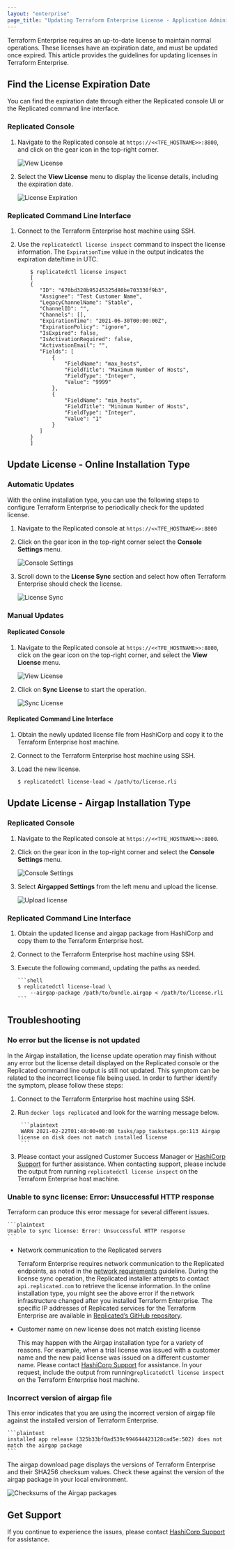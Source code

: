 ```yaml
---
layout: "enterprise"
page_title: "Updating Terraform Enterprise License - Application Administration - Terraform Enterprise"
---
```


Terraform Enterprise requires an up-to-date license to maintain normal operations. These licenses have an expiration date, and must be updated once expired. This article provides the guidelines for updating licenses in Terraform Enterprise.

## Find the License Expiration Date

You can find the expiration date through either the Replicated console UI or the Replicated command line interface.

### Replicated Console

1.  Navigate to the Replicated console at `https://<<TFE_HOSTNAME>>:8800`, and click on the gear icon in the top-right corner.

    ![View License](./images/view-license.png)

2.  Select the **View License** menu to display the license details, including the expiration date.

    ![License Expiration](./images/license-expiration.png)

### Replicated Command Line Interface

1.  Connect to the Terraform Enterprise host machine using SSH.

2.  Use the `replicatedctl license inspect` command to inspect the license information. The `ExpirationTime` value in the output indicates the expiration date/time in UTC.

    ```shell
        $ replicatedctl license inspect
        [
        {
           "ID": "670bd320b95245325d80be703330f9b3",
           "Assignee": "Test Customer Name",
           "LegacyChannelName": "Stable",
           "ChannelID": "",
           "Channels": [],
           "ExpirationTime": "2021-06-30T00:00:00Z",
           "ExpirationPolicy": "ignore",
           "IsExpired": false,
           "IsActivationRequired": false,
           "ActivationEmail": "",
           "Fields": [
               {
                   "FieldName": "max_hosts",
                   "FieldTitle": "Maximum Number of Hosts",
                   "FieldType": "Integer",
                   "Value": "9999"
               },
               {
                   "FieldName": "min_hosts",
                   "FieldTitle": "Minimum Number of Hosts",
                   "FieldType": "Integer",
                   "Value": "1"
               }
           ]
        }
        ]
    ```

## Update License - Online Installation Type

### Automatic Updates

With the online installation type, you can use the following steps to configure Terraform Enterprise to periodically check for the updated license.

1.  Navigate to the Replicated console at `https://<<TFE_HOSTNAME>>:8800`

2.  Click on the gear icon in the top-right corner select the **Console Settings** menu.

    ![Console Settings](./images/console-settings.png)

3.  Scroll down to the **License Sync** section and select how often Terraform Enterprise should check the license.

    ![License Sync](./images/license-sync.png)

### Manual Updates

#### Replicated Console

1.  Navigate to the Replicated console at `https://<<TFE_HOSTNAME>>:8800`, click on the gear icon on the top-right corner, and select the **View License** menu.

    ![View License](./images/view-license.png)

2.  Click on **Sync License** to start the operation.

    ![Sync License](./images/sync-license.png)

#### Replicated Command Line Interface

1.  Obtain the newly updated license file from HashiCorp and copy it to the Terraform Enterprise host machine.

2.  Connect to the Terraform Enterprise host machine using SSH.

3.  Load the new license.

        $ replicatedctl license-load < /path/to/license.rli

## Update License - Airgap Installation Type

### Replicated Console

1.  Navigate to the Replicated console at `https://<<TFE_HOSTNAME>>:8800`.

2.  Click on the gear icon in the top-right corner and select the **Console Settings** menu.

    ![Console Settings](./images/console-settings.png)

3.  Select **Airgapped Settings** from the left menu and upload the license.

    ![Upload license](./images/upload-license.png)

### Replicated Command Line Interface

1.  Obtain the updated license and airgap package from HashiCorp and copy them to the Terraform Enterprise host.

2.  Connect to the Terraform Enterprise host machine using SSH.

3.  Execute the following command, updating the paths as needed.

        ```shell
        $ replicatedctl license-load \
            --airgap-package /path/to/bundle.airgap < /path/to/license.rli
        ```

## Troubleshooting

### No error but the license is not updated

In the Airgap installation, the license update operation may finish without any error but the license detail displayed on the Replicated console or the Replicated command line output is still not updated. This symptom can be related to the incorrect license file being used. In order to further identify the symptom, please follow these steps:

1.  Connect to the Terraform Enterprise host machine using SSH.

2.  Run `docker logs replicated` and look for the warning message below.

         ```plaintext
         WARN 2021-02-22T01:40:00+00:00 tasks/app_tasksteps.go:113 Airgap license on disk does not match installed license
         ```

3.  Please contact your assigned Customer Success Manager or [HashiCorp Support](https://www.hashicorp.com/technical-support-services-and-policies) for further assistance. When contacting support, please include the output from running `replicatedctl license inspect` on the Terraform Enterprise host machine.

### Unable to sync license: Error: Unsuccessful HTTP response

Terraform can produce this error message for several different issues.

    ```plaintext
    Unable to sync license: Error: Unsuccessful HTTP response
    ```

*   Network communication to the Replicated servers

    Terraform Enterprise requires network communication to the Replicated endpoints, as noted in the [network requirements](https://www.terraform.io/docs/enterprise/before-installing/network-requirements.html) guideline. During the license sync operation, the Replicated installer attempts to contact `api.replicated.com` to retrieve the license information. In the online installation type, you might see the above error if the network infrastructure changed after you installed Terraform Enterprise. The specific IP addresses of Replicated services for the Terraform Enterprise are available in [Replicated’s GitHub repository](https://github.com/replicatedhq/ips/blob/master/ip_addresses.json).

*   Customer name on new license does not match existing license

    This may happen with the Airgap installation type for a variety of reasons. For example, when a trial license was issued with a customer name and the new paid license was issued on a different customer name.  Please contact [HashiCorp Support](https://www.hashicorp.com/technical-support-services-and-policies) for assistance. In your request, include the output from running`replicatedctl license inspect` on the Terraform Enterprise host machine.

### Incorrect version of airgap file

This error indicates that you are using the incorrect version of airgap file against the installed version of Terraform Enterprise.

    ```plaintext
    installed app release (325b33bf0ad539c994644423128cad5e:502) does not match the airgap package
    ```

The airgap download page displays the versions of Terraform Enterprise and their SHA256 checksum values. Check these against the version of the airgap package in your local environment.

![Checksums of the Airgap packages](./images/airgap-checksum.png)

## Get Support

If you continue to experience the issues, please contact [HashiCorp Support](https://www.hashicorp.com/technical-support-services-and-policies) for assistance.
